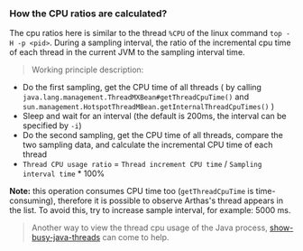 ### How the CPU ratios are calculated? 

The cpu ratios here is similar to the thread `%CPU` of the linux command `top -H -p <pid>`. During a sampling interval, 
the ratio of the incremental cpu time of each thread in the current JVM to the sampling interval time.

> Working principle description:
* Do the first sampling, get the CPU time of all threads ( by calling `java.lang.management.ThreadMXBean#getThreadCpuTime()` and 
`sun.management.HotspotThreadMBean.getInternalThreadCpuTimes()` )
* Sleep and wait for an interval (the default is 200ms, the interval can be specified by `-i`)
* Do the second sampling, get the CPU time of all threads, compare the two sampling data, and calculate the incremental CPU time of each thread
* `Thread CPU usage ratio` = `Thread increment CPU time` / `Sampling interval time` * 100%

**Note:** this operation consumes CPU time too (`getThreadCpuTime` is time-consuming), therefore it is possible to observe Arthas's thread appears in the list. To avoid this, try to increase sample interval, for example: 5000 ms.<br/>

> Another way to view the thread cpu usage of the Java process, [show-busy-java-threads](https://github.com/oldratlee/useful-scripts/blob/master/docs/java.md#-show-busy-java-threads) can come to help. 
